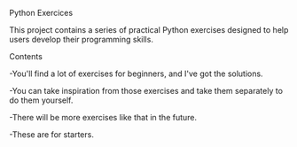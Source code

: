 Python Exercices

This project contains a series of practical Python exercises designed to help users develop their programming skills.

Contents

-You'll find a lot of exercises for beginners, and I've got the solutions.

-You can take inspiration from those exercises and take them separately to do them yourself.

-There will be more exercises like that in the future.

-These are for starters.
